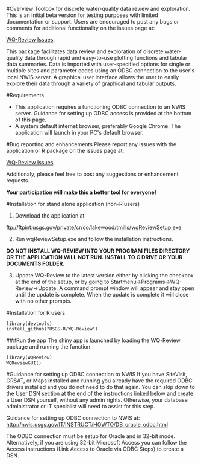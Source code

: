 #Overview
Toolbox for discrete water-quality data review and exploration. This is an initial beta version for testing purposes with limited documentation or support. Users are encouraged to post any bugs or comments for additional functionality on the issues page at:

[WQ-Review Issues](https://github.com/USGS-R/WQ-Review/issues).

This package facilitates data review and exploration of discrete water-quality data through rapid and easy-to-use plotting functions and tabular data summaries. Data is imported with user-specified options for single or multiple sites and parameter codes using an ODBC connection to the user's local NWIS server. A graphical user interface allows the user to easily explore their data through a variety of graphical and tabular outputs. 

#Requirements
* This application requires a functioning ODBC connection to an NWIS server. Guidance for setting up ODBC access is provided at the bottom of this page.
* A system default internet browser, preferably Google Chrome. The application will launch in your PC's default browser.

#Bug reporting and enhancements
Please report any issues with the application or R package on the issues page at:

[WQ-Review Issues](https://github.com/USGS-R/WQ-Review/issues). 

Additionaly, please feel free to post any suggestions or enhancement requests.

**Your participation will make this a better tool for everyone!**

#Installation for stand alone application (non-R users)

1. Download the application at

ftp://ftpint.usgs.gov/private/cr/co/lakewood/tmills/wqReviewSetup.exe

2. Run wqReviewSetup.exe and follow the installation instructions.

**DO NOT INSTALL WQ-REVIEW INTO YOUR PROGRAM FILES DIRECTORY OR THE APPLICATION WILL NOT RUN. INSTALL TO C DRIVE OR YOUR DOCUMENTS FOLDER.**

3. Update WQ-Review to the latest version either by clicking the checkbox at the end of the setup, or by going to Startmenu->Programs->WQ-Review->Update. A command prompt window will appear and stay open until the update is complete. When the update is complete it will close with no other prompts.


#Installation for R users
```
library(devtools)
install_github("USGS-R/WQ-Review")
```

###Run the app
The shiny app is launched by loading the WQ-Review package and running the function 
```
library(WQReview)
WQReviewGUI()
```
#Guidance for setting up ODBC connection to NWIS
If you have SiteVisit, GRSAT, or Maps installed and running you already have the required ODBC drivers installed and you do not need to do that again. You can skip down to the User DSN section at the end of the instructions linked below and create a User DSN yourself, without any admin rights. Otherwise, your database administrator or IT specialist will need to assist for this step.

Guidance for setting up ODBC connection to NWIS at: http://nwis.usgs.gov/IT/INSTRUCT/HOWTO/DB_oracle_odbc.html

The ODBC connection must be setup for Oracle and in 32-bit mode. Alternatively, if you are using 32-bit Microsoft Access you can follow the Access instructions (Link Access to Oracle via ODBC Steps) to create a DSN.
